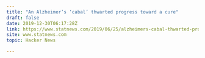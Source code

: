 ```yaml
---
title: "An Alzheimer’s ‘cabal’ thwarted progress toward a cure"
draft: false
date: 2019-12-30T06:17:28Z
link: https://www.statnews.com/2019/06/25/alzheimers-cabal-thwarted-progress-toward-cure/?utm_medium=RSS&utm_source=hune
site: www.statnews.com
topic: Hacker News  

---
```

